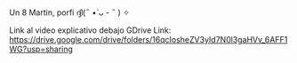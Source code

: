 Un 8 Martin, porfi ദ്ദി(˵ •̀ ᴗ - ˵ ) ✧

Link al video explicativo debajo
GDrive Link: https://drive.google.com/drive/folders/16qcIosheZV3yId7N0l3gaHVv_6AFF1WG?usp=sharing
